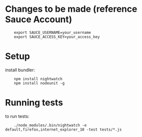 # Changes to be made (reference Sauce Account)

```
	export SAUCE_USERNAME=your_username
	export SAUCE_ACCESS_KEY=your_access_key
```

# Setup
install bundler:
```
	npm install nightwatch
	npm install nodeunit -g
```

# Running tests
to run tests:
```
	./node_modules/.bin/nightwatch -e default,firefox,internet_explorer_10 -test tests/*.js

```
